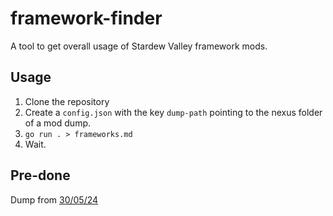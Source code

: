 # framework-finder

A tool to get overall usage of Stardew Valley framework mods.

## Usage

1. Clone the repository
2. Create a `config.json` with the key `dump-path` pointing to the nexus folder of a mod dump.
3. `go run . > frameworks.md`
4. Wait.

## Pre-done

Dump from [30/05/24](./frameworks.html)